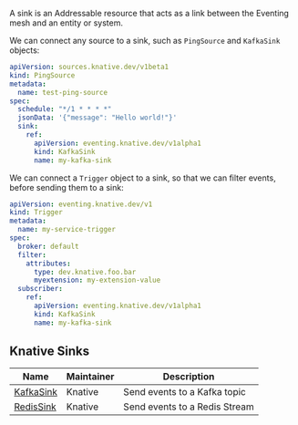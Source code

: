A sink is an Addressable resource that acts as a link
between the Eventing mesh and an entity or system.

We can connect any source to a sink, such as `PingSource` and `KafkaSink` objects:

```yaml
apiVersion: sources.knative.dev/v1beta1
kind: PingSource
metadata:
  name: test-ping-source
spec:
  schedule: "*/1 * * * *"
  jsonData: '{"message": "Hello world!"}'
  sink:
    ref:
      apiVersion: eventing.knative.dev/v1alpha1
      kind: KafkaSink
      name: my-kafka-sink
```

We can connect a `Trigger` object to a sink, so that we can filter events, before sending them to a sink:

```yaml
apiVersion: eventing.knative.dev/v1
kind: Trigger
metadata:
  name: my-service-trigger
spec:
  broker: default
  filter:
    attributes:
      type: dev.knative.foo.bar
      myextension: my-extension-value
  subscriber:
    ref:
      apiVersion: eventing.knative.dev/v1alpha1
      kind: KafkaSink
      name: my-kafka-sink
```

## Knative Sinks

| Name | Maintainer | Description |
| -- | -- | -- |
| [KafkaSink](./kafka-sink.md)  | Knative  | Send events to a Kafka topic |
| [RedisSink](https://github.com/knative-sandbox/eventing-redis/tree/master/sink)  | Knative  | Send events to a Redis Stream |
